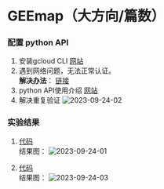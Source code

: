 # GEEmap（大方向/篇数）
### 配置 python API
1. 安装gcloud CLI [网站](https://cloud.google.com/sdk/docs/install?hl=zh-cn)  
2. 遇到网络问题，无法正常认证。  
**解决办法**：
[链接](https://zhuanlan.zhihu.com/p/259377035)
3. python API使用介绍
   [网站](https://developers.google.com/earth-engine/tutorials/community/intro-to-python-api)
4. 解决重复验证
![2023-09-24-02](https://github.com/ZYJ-Group/Tanghy/assets/94824386/e1b98ad5-8aef-4cee-8e9a-b67231a93e76)  


### 实验结果
1. [代码](https://github.com/ZYJ-Group/Tanghy/blob/main/4-weekly_work/2023-09-24/%E6%96%B0%E5%BB%BA%20%E6%96%87%E6%9C%AC%E6%96%87%E6%A1%A3%20(2).txt)  
结果图：
![2023-09-24-01](https://github.com/ZYJ-Group/Tanghy/assets/94824386/de805320-ef1a-4730-aea3-244d99f41019)  

2. [代码](https://github.com/ZYJ-Group/Tanghy/blob/main/4-weekly_work/2023-09-24/%E6%96%B0%E5%BB%BA%20%E6%96%87%E6%9C%AC%E6%96%87%E6%A1%A3%20(3).txt)  
结果图：
![2023-09-24-03](https://github.com/ZYJ-Group/Tanghy/assets/94824386/5107ec87-2a74-4433-8858-7f1c2da62fa9)  
